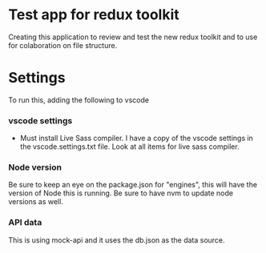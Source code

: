 # Test app for redux toolkit
Creating this application to review and test the new redux toolkit and to use for colaboration on file structure.

# Settings
To run this, adding the following to vscode

### vscode settings
- Must install Live Sass compiler.  I have a copy of the vscode settings in the vscode.settings.txt file.  Look at all items for live sass compiler.


### Node version
Be sure to keep an eye on the package.json for "engines", this will have the version of Node this is running.  Be sure to have nvm to update node versions as well.

### API data
This is using mock-api and it uses the db.json as the data source.  

